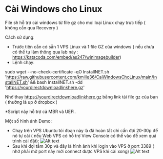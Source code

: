 # Cài Windows cho Linux
File sh hỗ trợ cài windows từ file gz cho mọi loại Linux chạy trực tiếp ( không cần qua Recovery )

Cách sử dụng:

- Trước tiên cần có sẵn 1 VPS Linux và 1 file GZ của windows ( nếu chưa có thể tự làm thông qua lab này : https://katacoda.com/embed/as247/winimagebuilder)
- Lệnh chạy:


sudo wget --no-check-certificate -qO InstallNET.sh 'https://raw.githubusercontent.com/kmille36/CaiWindowsChoLinux/main/InstallNET.sh' && bash InstallNET.sh -dd 'https://yourdirectdownloadlinkhere.gz'

Nhớ thay https://yourdirectdownloadlinkhere.gz bằng link tải file gz của bạn ( thường là up ở dropbox )

*Script này hỗ trợ cả MBR và UEFI.

Một số hình ảnh Demo:

- Chạy trên VPS Ubuntu tói đoạn này là đã hoàn tất chỉ cần đợi 20-30p để nó tự cài ( nếu Web VPS có hỗ trợ View Console có thể vào để xem quá trình cài đặt):
![Alt text](https://i.ibb.co/LZZ0WSy/image.png "Screenshot")
- Sau khi đợi tầm 30p và đây là hình ảnh khi login vào VPS ở port 3389 ( nhớ phải mở port này mới connect được VPS khi cài xong)
![Alt text](https://i.ibb.co/VtZkKWF/image.png "Screenshot")



